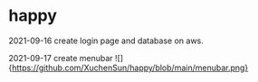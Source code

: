 # happy

2021-09-16 create login page and database on aws.

2021-09-17 create menubar
![]{https://github.com/XuchenSun/happy/blob/main/menubar.png}
